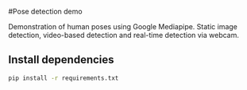 #Pose detection demo

Demonstration of human poses using Google Mediapipe.
Static image detection, video-based detection and real-time detection via webcam.


## Install dependencies
```bash
pip install -r requirements.txt